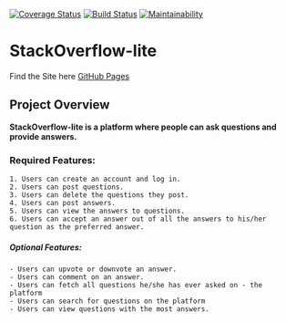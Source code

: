 [![Coverage Status](https://coveralls.io/repos/github/oxenprogrammer/StackOverflow-lite/badge.svg?branch=develop)](https://coveralls.io/github/oxenprogrammer/StackOverflow-lite?branch=develop)
[![Build Status](https://travis-ci.org/oxenprogrammer/StackOverflow-lite.svg?branch=develop)](https://travis-ci.org/oxenprogrammer/StackOverflow-lite)
[![Maintainability](https://api.codeclimate.com/v1/badges/a99a88d28ad37a79dbf6/maintainability)](https://codeclimate.com/github/codeclimate/codeclimate/maintainability)

# StackOverflow-lite
Find the Site here [GitHub Pages](https://oxenprogrammer.github.io/StackOverflow-lite/UI/)

## Project Overview
**__StackOverflow-lite is a platform where people can ask questions and provide answers.__**

### Required Features:
```
1. Users can create an account and log in.
2. Users can post questions.
3. Users can delete the questions they post.
4. Users can post answers.
5. Users can view the answers to questions.
6. Users can accept an answer out of all the answers to his/her question as the preferred answer.
```



##### Optional Features:
```
- Users can upvote or downvote an answer.
- Users can comment on an answer.
- Users can fetch all questions he/she has ever asked on - the platform
- Users can search for questions on the platform
- Users can view questions with the most answers.
```